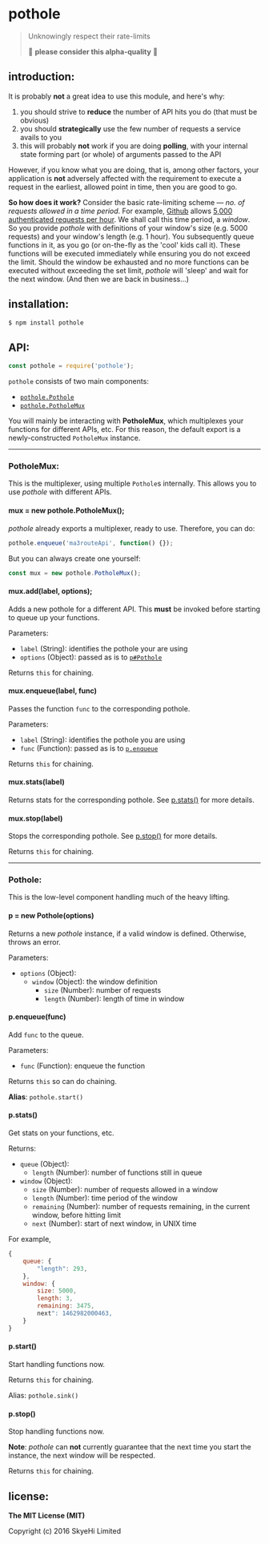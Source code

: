 # pothole

> Unknowingly respect their rate-limits
>
> :construction: **please consider this alpha-quality** :construction:


## introduction:

It is probably **not** a great idea to use this module, and here's why:

1. you should strive to **reduce** the number of API hits you do (that must be
   obvious)
1. you should **strategically** use the few number of requests a service
   avails to you
1. this will probably **not** work if you are doing **polling**,
   with your internal state forming part (or whole) of arguments passed
   to the API

However, if you know what you are doing, that is, among other factors,
your application is **not** adversely affected with the requirement to
execute a request in the earliest, allowed point in time, then you
are good to go.

**So how does it work?** Consider the basic rate-limiting scheme
&mdash; *no. of requests allowed in a time period*. For example,
[Github][github] allows
[5,000 authenticated requests per hour][github-rate-limits].
We shall call this time period, a *window*. So you provide *pothole* with
definitions of your window's size (e.g. 5000 requests) and your
window's length (e.g. 1 hour). You subsequently queue functions in it,
as you go (or on-the-fly as the 'cool' kids call it). These
functions will be executed immediately while ensuring you do not exceed
the limit. Should the window be exhausted and no more functions can
be executed without exceeding the set limit, *pothole* will 'sleep'
and wait for the next window. (And then we are back in business...)

[github]:https://github.com
[github-rate-limits]:https://developer.github.com/v3/#rate-limiting


## installation:

```bash
$ npm install pothole
```


## API:

```js
const pothole = require('pothole');
```

`pothole` consists of two main components:

* [`pothole.Pothole`](#pothole)
* [`pothole.PotholeMux`](#pothole-mux)

You will mainly be interacting with **PotholeMux**, which multiplexes your
functions for different APIs, etc. For this reason, the default export is
a newly-constructed `PotholeMux` instance.

---

<a name="pothole-mux"></a>
### PotholeMux:

This is the multiplexer, using multiple `Pothole`s internally. This allows you
to use *pothole* with different APIs.

#### mux = new pothole.PotholeMux();

*pothole* already exports a multiplexer, ready to use. Therefore, you can do:

```js
pothole.enqueue('ma3routeApi', function() {});
```

But you can always create one yourself:

```js
const mux = new pothole.PotholeMux();
```


#### mux.add(label, options);

Adds a new pothole for a different API. This **must** be invoked before
starting to queue up your functions.

Parameters:

* `label` (String): identifies the pothole your are using
* `options` (Object): passed as is to [`p#Pothole`](#p-constructor)

Returns `this` for chaining.


#### mux.enqueue(label, func)

Passes the function `func` to the corresponding pothole.

Parameters:

* `label` (String): identifies the pothole you are using
* `func` (Function): passed as is to [`p.enqueue`](#p-enqueue)

Returns `this` for chaining.


#### mux.stats(label)

Returns stats for the corresponding pothole. See [p.stats()](#p-stats)
for more details.


#### mux.stop(label)

Stops the corresponding pothole. See [p.stop()](#p-stop) for more details.

Returns `this` for chaining.

---

<a name="pothole"></a>
### Pothole:

This is the low-level component handling much of the heavy lifting.


<a name="p-constructor"></a>
#### p = new Pothole(options)

Returns a new *pothole* instance, if a valid window is defined.
Otherwise, throws an error.

Parameters:

* `options` (Object):
    * `window` (Object): the window definition
        * `size` (Number): number of requests
        * `length` (Number): length of time in window


<a name="p-enqueue"></a>
#### p.enqueue(func)

Add `func` to the queue.

Parameters:

* `func` (Function): enqueue the function

Returns `this` so can do chaining.

**Alias**: `pothole.start()`


<a name="p-stats"></a>
#### p.stats()

Get stats on your functions, etc.

Returns:

* `queue` (Object):
    * `length` (Number): number of functions still in queue
* `window` (Object):
    * `size` (Number): number of requests allowed in a window
    * `length` (Number): time period of the window
    * `remaining` (Number): number of requests remaining, in the current
    window, before hitting limit
    * `next` (Number): start of next window, in UNIX time

For example,

```js
{
    queue: {
        "length": 293,
    },
    window: {
        size: 5000,
        length: 3,
        remaining: 3475,
        next": 1462982000463,
    }
}
```


#### p.start()

Start handling functions now.

Returns `this` for chaining.

Alias: `pothole.sink()`


<a name="p-stop"></a>
#### p.stop()

Stop handling functions now.

**Note**: *pothole* can **not** currently guarantee that the next time
you start the instance, the next window will be respected.

Returns `this` for chaining.


## license:

__The MIT License (MIT)__

Copyright (c) 2016 SkyeHi Limited
